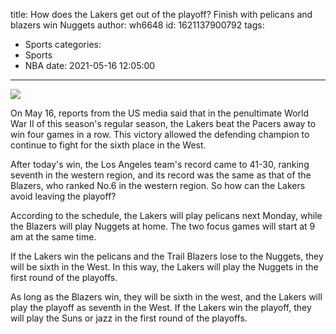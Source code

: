 title: How does the Lakers get out of the playoff? Finish with pelicans and blazers win Nuggets
author: wh6648
id: 1621137900792
tags: 
- Sports
categories: 
- Sports
- NBA
date: 2021-05-16 12:05:00
---
![](https://p6.itc.cn/q_70/images01/20210516/5a2ecb7143664d5bbac2349d821df74c.jpeg)


On May 16, reports from the US media said that in the penultimate World War II of this season's regular season, the Lakers beat the Pacers away to win four games in a row. This victory allowed the defending champion to continue to fight for the sixth place in the West.

After today's win, the Los Angeles team's record came to 41-30, ranking seventh in the western region, and its record was the same as that of the Blazers, who ranked No.6 in the western region. So how can the Lakers avoid leaving the playoff?

According to the schedule, the Lakers will play pelicans next Monday, while the Blazers will play Nuggets at home. The two focus games will start at 9 am at the same time.

If the Lakers win the pelicans and the Trail Blazers lose to the Nuggets, they will be sixth in the West. In this way, the Lakers will play the Nuggets in the first round of the playoffs.

As long as the Blazers win, they will be sixth in the west, and the Lakers will play the playoff as seventh in the West. If the Lakers win the playoff, they will play the Suns or jazz in the first round of the playoffs.


